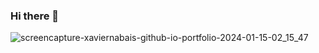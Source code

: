 ### Hi there 👋

![screencapture-xaviernabais-github-io-portfolio-2024-01-15-02_15_47](https://github.com/xavierNabais/xavierNabais/assets/137562900/b9fa869b-3f5b-440d-bca8-0d6c4642c183)

<!--
**xavierNabais/xavierNabais** is a ✨ _special_ ✨ repository because its `README.md` (this file) appears on your GitHub profile.

Here are some ideas to get you started:

- 🔭 I’m currently working on ...
- 🌱 I’m currently learning ...
- 👯 I’m looking to collaborate on ...
- 🤔 I’m looking for help with ...
- 💬 Ask me about ...
- 📫 How to reach me: ...
- 😄 Pronouns: ...
- ⚡ Fun fact: ...
-->
